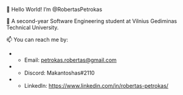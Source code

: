 👋 Hello World! I’m @RobertasPetrokas

🌱 A second-year Software Engineering student at Vilnius Gediminas Technical University.

📫 You can reach me by:

-    - Email: petrokas.robertas@gmail.com 
-    - Discord: Makantoshas#2110
-    - LinkedIn: https://www.linkedin.com/in/robertas-petrokas/
  
